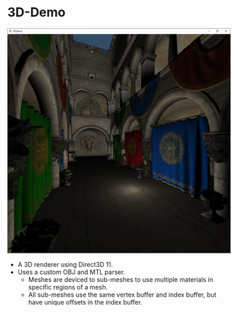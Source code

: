 # 3D-Demo

![Demo](3D-Demo/sponza_demo.png)

* A 3D renderer using Direct3D 11.
* Uses a custom OBJ and MTL parser.
  * Meshes are deviced to sub-meshes to use multiple materials in specific regions of a mesh.
  * All sub-meshes use the same vertex buffer and index buffer, but have unique offsets in the index buffer. 

